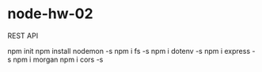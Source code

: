 # node-hw-02

REST API

npm init
npm install nodemon -s
npm i fs -s
npm i dotenv -s
npm i express -s
npm i morgan
npm i cors -s
